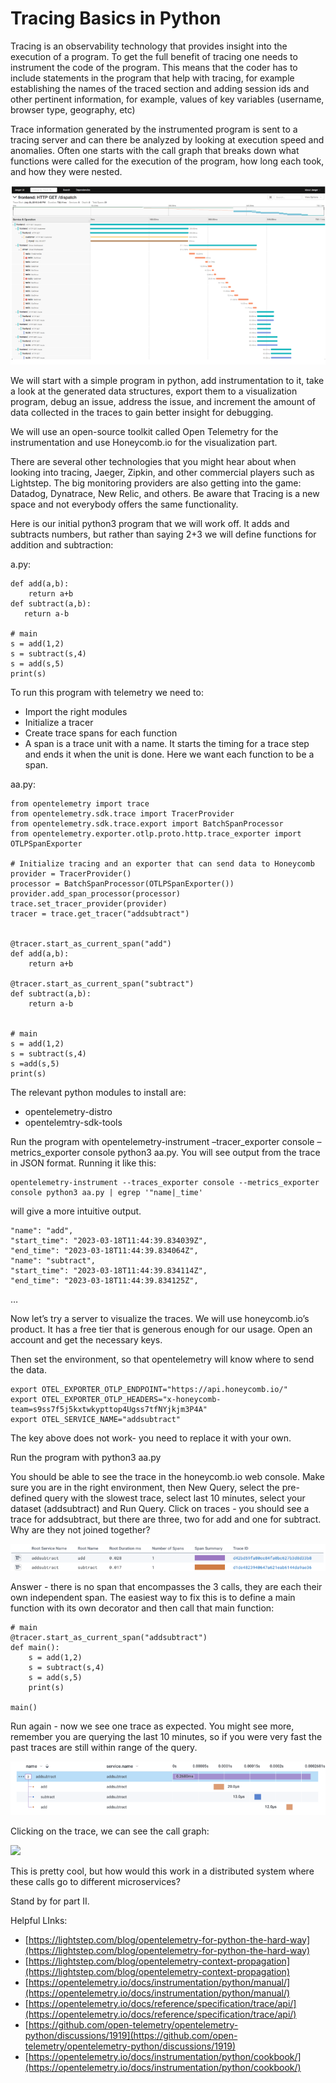 # Tracing Basics in Python

Tracing is an observability technology that provides insight into the execution of a program. To get the full benefit of tracing one needs to instrument the code of the program. This means that the coder has to include statements in the program that help with tracing, for example establishing the names of the traced section and adding session ids and other pertinent information, for example, values of key variables (username, browser type, geography, etc)

Trace information generated by the instrumented program is sent to a tracing server and can there be analyzed by looking at execution speed and anomalies. Often one starts with the call graph that breaks down what functions were called for the execution of the program, how long each took, and how they were nested.
  
![](tgraph1.png)

We will start with a simple program in python, add instrumentation to it, take a look at the generated data structures, export them to a visualization program, debug an issue, address the issue, and increment the amount of data collected in the traces to gain better insight for debugging.

We will use an open-source toolkit called Open Telemetry for the instrumentation and use Honeycomb.io for the visualization part.

There are several other technologies that you might hear about when looking into tracing, Jaeger, Zipkin, and other commercial players such as Lightstep. The big monitoring providers are also getting into the game: Datadog, Dynatrace, New Relic, and others. Be aware that Tracing is a new space and not everybody offers the same functionality.

Here is our initial python3 program that we will work off. It adds and subtracts numbers, but rather than saying 2+3 we will define functions for addition and subtraction:  

a.py:

    def add(a,b):
        return a+b
    def subtract(a,b):
       return a-b

    # main
    s = add(1,2)
    s = subtract(s,4)
    s = add(s,5)
    print(s)

To run this program with telemetry we need to:
-   Import the right modules
-   Initialize a tracer
-   Create trace spans for each function
-   A span is a trace unit with a name. It starts the timing for a trace step and ends it when the unit is done. Here we want each function to be a span.
    
aa.py:

    from opentelemetry import trace
    from opentelemetry.sdk.trace import TracerProvider
    from opentelemetry.sdk.trace.export import BatchSpanProcessor
    from opentelemetry.exporter.otlp.proto.http.trace_exporter import OTLPSpanExporter

    # Initialize tracing and an exporter that can send data to Honeycomb
    provider = TracerProvider()
    processor = BatchSpanProcessor(OTLPSpanExporter())
    provider.add_span_processor(processor)
    trace.set_tracer_provider(provider)
    tracer = trace.get_tracer("addsubtract")

  
    @tracer.start_as_current_span("add")
    def add(a,b):
        return a+b

    @tracer.start_as_current_span("subtract")
    def subtract(a,b):
        return a-b

 
    # main
    s = add(1,2)
    s = subtract(s,4)
    s =add(s,5)
    print(s)

The relevant python modules to install are:

-   opentelemetry-distro
-   opentelemtry-sdk-tools

Run the program with opentelemetry-instrument –tracer_exporter console –metrics_exporter console python3 aa.py. You will see output from the trace in JSON format. Running it like this:

    ​​opentelemetry-instrument --traces_exporter console --metrics_exporter console python3 aa.py | egrep '"name|_time'
will give a more intuitive output.

  

    "name": "add",
    "start_time": "2023-03-18T11:44:39.834039Z",
    "end_time": "2023-03-18T11:44:39.834064Z",
    "name": "subtract",
    "start_time": "2023-03-18T11:44:39.834114Z",
    "end_time": "2023-03-18T11:44:39.834125Z",

…

Now let’s try a server to visualize the traces. We will use honeycomb.io’s product. It has a free tier that is generous enough for our usage. Open an account and get the necessary keys.

Then set the environment, so that opentelemetry will know where to send the data.

  

    export OTEL_EXPORTER_OTLP_ENDPOINT="https://api.honeycomb.io/"
    export OTEL_EXPORTER_OTLP_HEADERS="x-honeycomb-team=s9ss7f5j5kxtwkypttop4Ugss7tfNYjkjm3P4A"
    export OTEL_SERVICE_NAME="addsubtract"

The key above does not work- you need to replace it with your own.

Run the program with python3 aa.py

You should be able to see the trace in the honeycomb.io web console. Make sure you are in the right environment, then New Query, select the pre-defined query with the slowest trace, select last 10 minutes, select your dataset (addsubtract) and Run Query. Click on traces - you should see a trace for addsubtract, but there are three, two for add and one for subtract. Why are they not joined together?
  
![](tgraph2.png)


Answer - there is no span that encompasses the 3 calls, they are each their own independent span. The easiest way to fix this is to define a main function with its own decorator and then call that main function:

  
    # main
    @tracer.start_as_current_span("addsubtract")
    def main():
        s = add(1,2)
        s = subtract(s,4)
        s = add(s,5)
        print(s)
        
    main()

Run again - now we see one trace as expected. You might see more, remember you are querying the last 10 minutes, so if you were very fast the past traces are still within range of the query.

![](tgraph3.png)

  
Clicking on the trace, we can see the call graph:

  
![](https://lh4.googleusercontent.com/WrSPkLfyzF5gsMGSEsDQCJXSJ3UI4ReBsTk5F8rA2YprsFOKUkr0U9ZUDd2U1UKVZkO-aFhOleFY6Nr0w798mYAf-TqjIiTEjmzq-R_-c4nlC3bTDpC86l7Fs5POTt_jqks3vkCyF9SBK9W87i9gex8)

This is pretty cool, but how would this work in a distributed system where these calls go to different microservices?

Stand by for part II.

Helpful LInks:

-   [https://lightstep.com/blog/opentelemetry-for-python-the-hard-way](https://lightstep.com/blog/opentelemetry-for-python-the-hard-way)    
-   [https://lightstep.com/blog/opentelemetry-context-propagation](https://lightstep.com/blog/opentelemetry-context-propagation)
-   [https://opentelemetry.io/docs/instrumentation/python/manual/](https://opentelemetry.io/docs/instrumentation/python/manual/)
-   [https://opentelemetry.io/docs/reference/specification/trace/api/](https://opentelemetry.io/docs/reference/specification/trace/api/)
-   [https://github.com/open-telemetry/opentelemetry-python/discussions/1919](https://github.com/open-telemetry/opentelemetry-python/discussions/1919)
-   [https://opentelemetry.io/docs/instrumentation/python/cookbook/](https://opentelemetry.io/docs/instrumentation/python/cookbook/)
